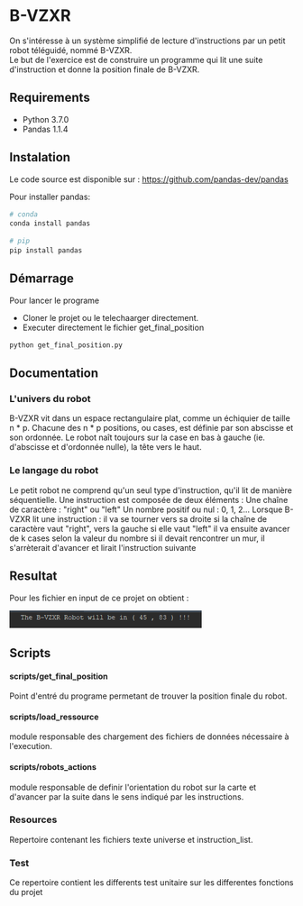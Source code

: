 # B-VZXR
On s'intéresse à un système simplifié de lecture d'instructions par un petit robot téléguidé, nommé B-VZXR.  
Le but de l'exercice est de construire un programme qui lit une suite d'instruction et donne la position finale de B-VZXR.

## Requirements

* Python 3.7.0
* Pandas 1.1.4

## Instalation
Le code source est disponible sur : https://github.com/pandas-dev/pandas

Pour installer pandas:

```sh
# conda
conda install pandas
```

```sh
# pip
pip install pandas
```

## Démarrage
Pour lancer le programe
 - Cloner le projet ou le telechaarger directement.
 - Executer directement le fichier get_final_position

```sh
python get_final_position.py
```

## Documentation
### L'univers du robot
B-VZXR vit dans un espace rectangulaire plat, comme un échiquier de taille n * p.
Chacune des n * p positions, ou cases, est définie par son abscisse et son ordonnée.
Le robot naît toujours sur la case en bas à gauche (ie. d'abscisse et d'ordonnée nulle), la tête vers le haut.
### Le langage du robot
Le petit robot ne comprend qu'un seul type d'instruction, qu'il lit de manière séquentielle.
Une instruction est composée de deux éléments :
Une chaîne de caractère : "right" ou "left"
Un nombre positif ou nul : 0, 1, 2…
Lorsque B-VZXR lit une instruction :
il va se tourner vers sa droite si la chaîne de caractère vaut "right", vers la gauche si elle vaut "left"
il va ensuite avancer de k cases selon la valeur du nombre
si il devait rencontrer un mur, il s'arrèterait d'avancer et lirait l'instruction suivante

## Resultat
Pour les fichier en input de ce projet on obtient :

![image](image.png)


## Scripts
#### scripts/get_final_position
Point d'entré du programe permetant de trouver la position finale du robot.

#### scripts/load_ressource
module responsable des chargement des fichiers de données nécessaire à l'execution.

#### scripts/robots_actions
module responsable de definir l'orientation du robot sur la carte et d'avancer par la suite dans le sens indiqué par les instructions.

### Resources
Repertoire contenant les fichiers texte universe et instruction_list.

### Test
Ce repertoire contient les differents test unitaire sur les differentes fonctions du projet
